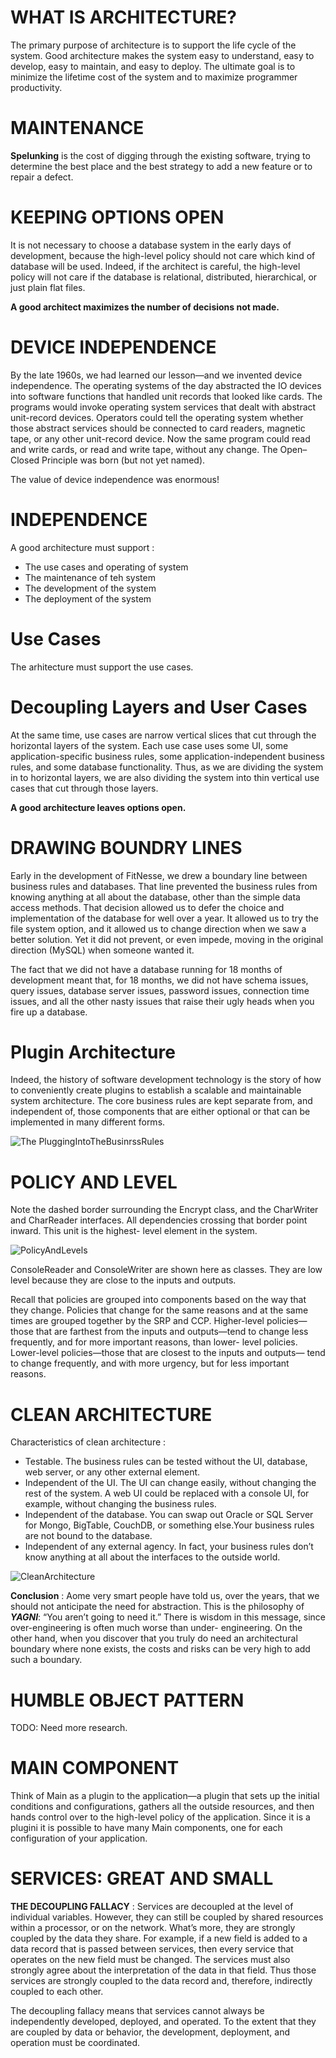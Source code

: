 # WHAT IS ARCHITECTURE?
The primary purpose of architecture is to support the life cycle of the system. Good architecture makes the system easy to understand, easy to develop, easy to maintain, and easy to deploy. The ultimate goal is to minimize the lifetime cost of the system and to maximize programmer productivity.

# MAINTENANCE
**Spelunking** is the cost of digging through the existing software, trying to determine the best place and the best strategy to add a new feature or to repair a defect.

# KEEPING OPTIONS OPEN
It is not necessary to choose a database system in the early days of development, because the high-level policy should not care which kind of database will be used. Indeed, if the architect is careful, the high-level policy will not care if the database is relational, distributed, hierarchical, or just plain flat files.

**A good architect maximizes the number of decisions not made.**

# DEVICE INDEPENDENCE

By the late 1960s, we had learned our lesson—and we invented device independence. The operating systems of the day abstracted the IO devices into software functions that handled unit records that looked like cards. The programs would invoke operating system services that dealt with abstract unit-record devices. Operators could tell the operating system whether those abstract services should be connected to card readers, magnetic tape, or any other unit-record device.
Now the same program could read and write cards, or read and write tape, without any change. The Open–Closed Principle was born (but not yet named).

The value of device independence was enormous!

# INDEPENDENCE
A good architecture must support : 
* The use cases and operating of system
* The maintenance of teh system 
* The development of the system 
* The deployment of the system

# Use Cases

The arhitecture must support the use cases. 

# Decoupling Layers and User Cases

At the same time, use cases are narrow vertical slices that cut through the horizontal layers of the system. Each use case uses some UI, some application-specific business rules, some application-independent business rules, and some database functionality. Thus, as we are dividing the system in to horizontal layers, we are also dividing the system into thin vertical use cases that cut through those layers.

**A good architecture leaves options open.**

# DRAWING BOUNDRY LINES
Early in the development of FitNesse, we drew a boundary line between business rules and databases. That line prevented the business rules from knowing anything at all about the database, other than the simple data access methods. That decision allowed us to defer the choice and implementation of the database for well over a year. It allowed us to try the file system option, and it allowed us to change direction when we saw a better solution. Yet it did not prevent, or even impede, moving in the original direction (MySQL) when someone wanted it.

The fact that we did not have a database running for 18 months of development meant that, for 18 months, we did not have schema issues, query issues, database server issues, password issues, connection time issues, and all the other nasty issues that raise their ugly heads when you fire up a database.

# Plugin Architecture 
Indeed, the history of software development technology is the story of how to conveniently create plugins to establish a scalable and maintainable system architecture. The core business rules are kept separate from, and independent of, those components that are either optional or that can be implemented in many different forms. 

![The PluggingIntoTheBusinrssRules](https://github.com/zikriyeurkmezcengiz/CleanArchitectureNotes/blob/0ea3109b0715dced20fd2ccc3a2bc6c3aa41cf98/src/assets/images/PluggingIntoTheBusinessRules.png)

# POLICY AND LEVEL

Note the dashed border surrounding the Encrypt class, and the CharWriter and CharReader interfaces. All dependencies crossing that border point inward. This unit is the highest- level element in the system.

![PolicyAndLevels](https://github.com/zikriyeurkmezcengiz/CleanArchitectureNotes/blob/cf37dabbcba0f8e46555551c3ba3562d101c494f/src/assets/images/PolicyAndLevels.png)

ConsoleReader and ConsoleWriter are shown here as classes. They are low level because they are close to the inputs and outputs.


Recall that policies are grouped into components based on the way that they change. Policies that change for the same reasons and at the same times are grouped together by the SRP and CCP. Higher-level policies—those that are farthest from the inputs and outputs—tend to change less frequently, and for more important reasons, than lower- level policies. Lower-level policies—those that are closest to the inputs and outputs— tend to change frequently, and with more urgency, but for less important reasons.

# CLEAN ARCHITECTURE

Characteristics of clean architecture : 

* Testable. The business rules can be tested without the UI, database, web server, or any other external element.
* Independent of the UI. The UI can change easily, without changing the rest of the system. A web UI could be replaced with a console UI, for example, without changing the business rules.
* Independent of the database. You can swap out Oracle or SQL Server for Mongo, BigTable, CouchDB, or something else.Your business rules are not bound to the database.
* Independent of any external agency. In fact, your business rules don’t know anything at all about the interfaces to the outside world.

![CleanArchitecture](https://github.com/zikriyeurkmezcengiz/CleanArchitectureNotes/blob/9182c0b8c7943a0644d417baee6b9b3656017da7/src/assets/images/CleanArchitecture.png)

**Conclusion** : 
Aome very smart people have told us, over the years, that we should not anticipate the need for abstraction. This is the philosophy of ***YAGNI***: “You aren’t going to need it.” There is wisdom in this message, since over-engineering is often much worse than under- engineering. On the other hand, when you discover that you truly do need an architectural boundary where none exists, the costs and risks can be very high to add such a boundary.

# HUMBLE OBJECT PATTERN
TODO: Need more research. 

# MAIN COMPONENT 

Think of Main as a plugin to the application—a plugin that sets up the initial conditions and configurations, gathers all the outside resources, and then hands control over to the high-level policy of the application. Since it is a plugini it is possible to have many Main components, one for each configuration of your application. 

# SERVICES: GREAT AND SMALL

**THE DECOUPLING FALLACY** : 
Services are decoupled at the level of individual variables. However, they can still be coupled by shared resources within a processor, or on the network. What’s more, they are strongly coupled by the data they share.
For example, if a new field is added to a data record that is passed between services, then every service that operates on the new field must be changed. The services must also strongly agree about the interpretation of the data in that field. Thus those services are strongly coupled to the data record and, therefore, indirectly coupled to each other.

The decoupling fallacy means that services cannot always be independently developed, deployed, and operated. To the extent that they are coupled by data or behavior, the development, deployment, and operation must be coordinated.

